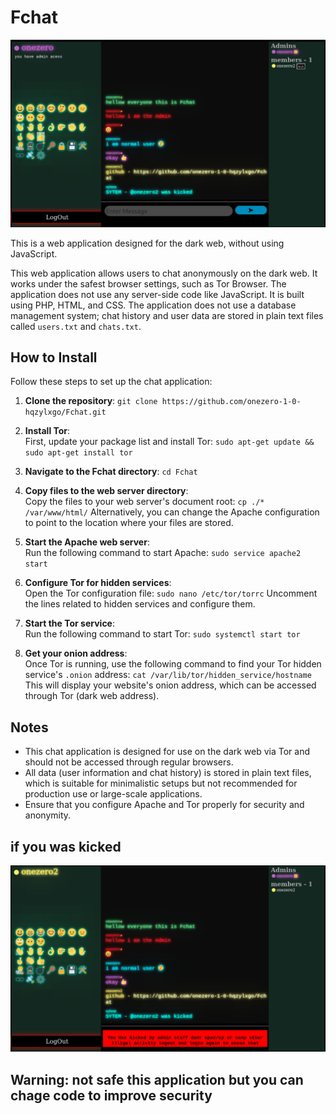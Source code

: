 # Fchat
![alt text](pic_admin.png)

This is a web application designed for the dark web, without using JavaScript.

This web application allows users to chat anonymously on the dark web. It works under the safest browser settings, such as Tor Browser. The application does not use any server-side code like JavaScript. It is built using PHP, HTML, and CSS. The application does not use a database management system; chat history and user data are stored in plain text files called `users.txt` and `chats.txt`.

## How to Install

Follow these steps to set up the chat application:

1. **Clone the repository**:
   `git clone https://github.com/onezero-1-0-hqzylxgo/Fchat.git`

2. **Install Tor**:  
   First, update your package list and install Tor:
   `sudo apt-get update && sudo apt-get install tor`

3. **Navigate to the Fchat directory**:
   `cd Fchat`

4. **Copy files to the web server directory**:  
   Copy the files to your web server's document root:
   `cp ./* /var/www/html/`
   Alternatively, you can change the Apache configuration to point to the location where your files are stored.

5. **Start the Apache web server**:  
   Run the following command to start Apache:
   `sudo service apache2 start`

6. **Configure Tor for hidden services**:  
   Open the Tor configuration file:
   `sudo nano /etc/tor/torrc`
   Uncomment the lines related to hidden services and configure them.

7. **Start the Tor service**:  
   Run the following command to start Tor:
   `sudo systemctl start tor`

8. **Get your onion address**:  
   Once Tor is running, use the following command to find your Tor hidden service's `.onion` address:
   `cat /var/lib/tor/hidden_service/hostname`
   This will display your website's onion address, which can be accessed through Tor (dark web address).

## Notes

- This chat application is designed for use on the dark web via Tor and should not be accessed through regular browsers.
- All data (user information and chat history) is stored in plain text files, which is suitable for minimalistic setups but not recommended for production use or large-scale applications.
- Ensure that you configure Apache and Tor properly for security and anonymity.

## if you was kicked
![alt text](pic_normaluser.png)

## Warning: not safe this application but you can chage code to improve security

